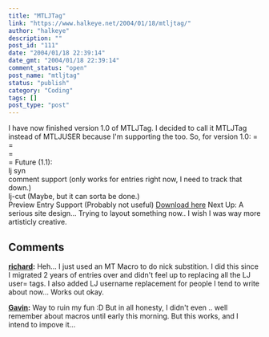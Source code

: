 ```yaml
---
title: "MTLJTag"
link: "https://www.halkeye.net/2004/01/18/mtljtag/"
author: "halkeye"
description: ""
post_id: "111"
date: "2004/01/18 22:39:14"
date_gmt: "2004/01/18 22:39:14"
comment_status: "open"
post_name: "mtljtag"
status: "publish"
category: "Coding"
tags: []
post_type: "post"
---
```


I have now finished version 1.0 of MTLJTag. I decided to call it MTLJTag instead of MTLJUSER because I'm supporting the <lj comm> too. So, for version 1.0: <lj user=halkeye> =   
<lj user="halkeye"> =   
<lj comm=halkeye> =   
<lj comm="halkeye"> =  Future (1.1):   
lj syn  
comment support (only works for entries right now, I need to track that down.)  
lj-cut (Maybe, but it can sorta be done.)  
Preview Entry Support (Probably not useful) [Download here](http://www.halkeye.net/files/?file=MTLJTag.tgz) Next Up: A serious site design... Trying to layout something now.. I wish I was way more artisticly creative.

## Comments

**[richard](#8 "2004-01-19 13:56:43"):** Heh... I just used an MT Macro to do nick substition. I did this since I migrated 2 years of entries over and didn't feel up to replacing all the LJ user= tags. I also added LJ username replacement for people I tend to write about now... Works out okay.

**[Gavin](#9 "2004-01-19 14:00:43"):** Way to ruin my fun :D But in all honesty, I didn't even .. well remember about macros until early this morning. But this works, and I intend to impove it...

